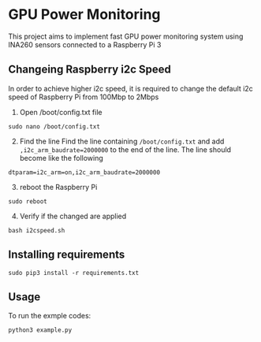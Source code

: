 # GPU Power Monitoring
This project aims to implement fast GPU power monitoring system using INA260 sensors connected to a Raspberry Pi 3

## Changeing Raspberry i2c Speed

In order to achieve higher i2c speed, it is required to change the default i2c speed of Raspberry Pi from 100Mbp to 2Mbps
1. Open /boot/config.txt file
```
sudo nano /boot/config.txt
```

2. Find the line Find the line containing ```/boot/config.txt``` and add ```,i2c_arm_baudrate=2000000``` to the end of the line. The line should become like the following
```
dtparam=i2c_arm=on,i2c_arm_baudrate=2000000
```

3. reboot the Raspberry Pi
```
sudo reboot
```
4. Verify if the changed are applied
```
bash i2cspeed.sh
```

## Installing requirements
```
sudo pip3 install -r requirements.txt
```
## Usage
To run the exmple codes:
```
python3 example.py
```

